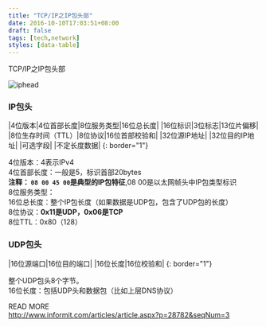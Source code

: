 ```yaml
---
title: "TCP/IP之IP包头部"
date: 2016-10-10T17:03:51+08:00
draft: false
tags: [tech,network]
styles: [data-table]
---
```


TCP/IP之IP包头部

<!--more-->


![iphead](http://www.informit.com/content/images/chap3_0672323516/elementLinks/03table02.gif)


### IP包头


|4位版本|4位首部长度|8位服务类型|16位总长度|
|16位标识|3位标志|13位片偏移|
|8位生存时间（TTL）|8位协议|16位首部校验和|
|32位源IP地址|
|32位目的IP地址|
|可选字段|
|不定长度数据|
{: border="1"}


4位版本：4表示IPv4  
4位首部长度：一般是5，标识首部20bytes  
**注释： `08 00 45 00`是典型的IP包特征**,08 00是以太网帧头中IP包类型标识  
8位服务类型：  
16位总长度：整个IP包长度（如果数据是UDP包，包含了UDP包的长度）  
8位协议：**0x11是UDP，0x06是TCP**  
8位TTL：0x80（128）


### UDP包头


|16位源端口|16位目的端口|
|16位长度|16位校验和|
{: border="1"}


整个UDP包头8个字节。  
16位长度：包括UDP头和数据包（比如上层DNS协议）


READ MORE  
<http://www.informit.com/articles/article.aspx?p=28782&seqNum=3>


